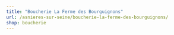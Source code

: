 ```yaml
---
title: "Boucherie La Ferme des Bourguignons"
url: /asnieres-sur-seine/boucherie-la-ferme-des-bourguignons/
shop: boucherie
---
```

